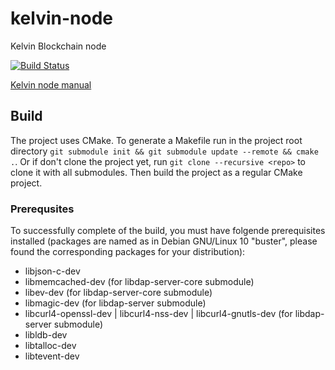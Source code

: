 # kelvin-node
Kelvin Blockchain node

[![Build Status](https://travis-ci.com/cellframe/kelvin-node.svg?branch=master)](https://travis-ci.com/cellframe/kelvin-node)

[Kelvin node manual](https://github.com/cellframe/kelvin-node/wiki/Kelvin-Node)

## Build

The project uses CMake. To generate a Makefile run in the project root directory `git submodule init && git submodule update --remote && cmake .`.
Or if don't clone the project yet, run `git clone --recursive <repo>` to clone it with all submodules. Then build the project as a regular CMake project.

### Prerequsites

To successfully complete of the build, you must have folgende prerequisites installed (packages are named as in Debian GNU/Linux 10 "buster", please found the corresponding packages for your distribution):

* libjson-c-dev
* libmemcached-dev (for libdap-server-core submodule)
* libev-dev (for libdap-server-core submodule)
* libmagic-dev (for libdap-server submodule)
* libcurl4-openssl-dev | libcurl4-nss-dev | libcurl4-gnutls-dev (for libdap-server submodule)
* libldb-dev
* libtalloc-dev
* libtevent-dev

